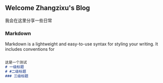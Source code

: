 <!--
 * @Description: 
 * @Version: 1.0
 * @Autor: Zhangzixu
 * @Date: 2020-08-07 12:25:51
 * @LastEditors: Zhangzixu
 * @LastEditTime: 2020-08-07 12:29:44
-->
## Welcome Zhangzixu's Blog

我会在这里分享一些日常

### Markdown

Markdown is a lightweight and easy-to-use syntax for styling your writing. It includes conventions for

```markdown

这是一个测试
# 一级标题
# #二级标题
### 三级标题


